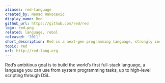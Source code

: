 ```yaml
---
aliases: red-language
created_by: Nenad Rakocevic
display_name: Red
github_url: https://github.com/red/red
logo: red.png
related: language, rebol
released: '2011'
short_description: Red is a next-gen programming language, strongly inspired by REBOL.
topic: red
url: http://red-lang.org
---
```

Red’s ambitious goal is to build the world’s first full-stack language, a language you can use from system programming tasks, up to high-level scripting through DSL.
